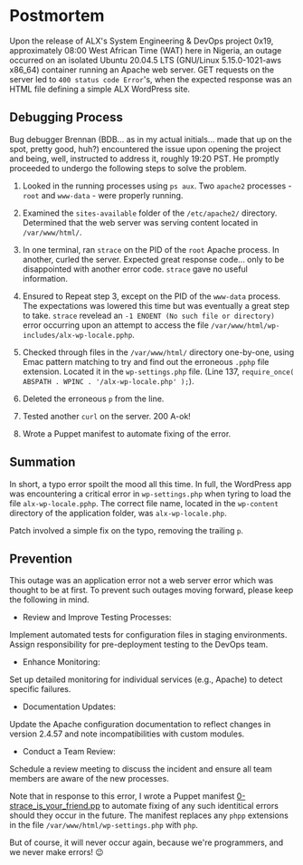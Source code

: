 # Postmortem

Upon the release of ALX's System Engineering & DevOps project 0x19,
approximately 08:00 West African Time (WAT) here in Nigeria, an outage occurred on an isolated
Ubuntu 20.04.5 LTS (GNU/Linux 5.15.0-1021-aws x86_64) container running an Apache web server. GET requests on the server led to
`400 status code Error`'s, when the expected response was an HTML file defining a
simple ALX WordPress site.

## Debugging Process

Bug debugger Brennan (BDB... as in my actual initials... made that up on the spot, pretty
good, huh?) encountered the issue upon opening the project and being, well, instructed to
address it, roughly 19:20 PST. He promptly proceeded to undergo the following steps to solve the problem.

1. Looked in the running processes using `ps aux`. Two `apache2` processes - `root` and `www-data` -
were properly running.

2. Examined the `sites-available` folder of the `/etc/apache2/` directory. Determined that
the web server was serving content located in `/var/www/html/`.

3. In one terminal, ran `strace` on the PID of the `root` Apache process. In another, curled
the server. Expected great response code... only to be disappointed with another error code. `strace` gave no useful
information.

4. Ensured to Repeat step 3, except on the PID of the `www-data` process. The expectations was lowered this
time but was eventually a great step to take. `strace` revelead an `-1 ENOENT (No such file or directory)` error
occurring upon an attempt to access the file `/var/www/html/wp-includes/alx-wp-locale.pphp`.

5. Checked through files in the `/var/www/html/` directory one-by-one, using Emac pattern
matching to try and find out the erroneous `.pphp` file extension. Located it in the
`wp-settings.php` file. (Line 137, `require_once( ABSPATH . WPINC . '/alx-wp-locale.php' );`).

6. Deleted the erroneous `p` from the line.

7. Tested another `curl` on the server. 200 A-ok!

8. Wrote a Puppet manifest to automate fixing of the error.

## Summation

In short, a typo error spoilt the mood all this time. In full, the WordPress app was encountering a critical
error in `wp-settings.php` when tyring to load the file `alx-wp-locale.pphp`. The correct
file name, located in the `wp-content` directory of the application folder, was
`alx-wp-locale.php`.

Patch involved a simple fix on the typo, removing the trailing `p`.

## Prevention

This outage was an application error not a web server error which was thought to be at first. To prevent such outages
moving forward, please keep the following in mind.

*  Review and Improve Testing Processes:

Implement automated tests for configuration files in staging environments.
Assign responsibility for pre-deployment testing to the DevOps team.

* Enhance Monitoring:

Set up detailed monitoring for individual services (e.g., Apache) to detect specific failures.

* Documentation Updates:

Update the Apache configuration documentation to reflect changes in version 2.4.57 and note incompatibilities with custom modules.

* Conduct a Team Review:

Schedule a review meeting to discuss the incident and ensure all team members are aware of the new processes.

Note that in response to this error, I wrote a Puppet manifest
[0-strace_is_your_friend.pp](https://github.com/bdbaraban/alx-system_engineering-devops/blob/master/0x18-webstack_debugging_3/0-strace_is_your_friend.pp)
to automate fixing of any such identitical errors should they occur in the future. The manifest
replaces any `phpp` extensions in the file `/var/www/html/wp-settings.php` with `php`.

But of course, it will never occur again, because we're programmers, and we never make
errors! :wink:
